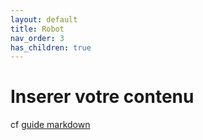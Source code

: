 ```yaml
---
layout: default
title: Robot
nav_order: 3
has_children: true
---
```


# Inserer votre contenu

cf [guide markdown](https://www.markdownguide.org/)
